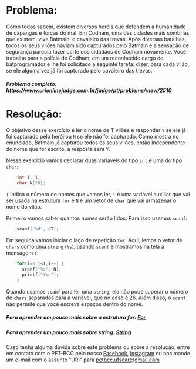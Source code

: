# Problema:

Como todos sabem, existem diversos heróis que defendem a humanidade de capangas e forças do mal. Em Codham, uma das cidades mais sombrias que existem, vive Batmain, o cavaleiro das trevas. Após diversas batalhas, todos os seus vilões haviam sido capturados pelo Batmain e a sensação de segurança parecia fazer parte dos cidadãos de Codham novamente. Você trabalha para a polícia de Codham, em um reconhecido cargo de batprogramador e lhe foi solicitado a seguinte tarefa: dizer, para cada vilão, se ele alguma vez já foi capturado pelo cavaleiro das trevas.

##### Problema completo: https://www.urionlinejudge.com.br/judge/pt/problems/view/2510

# Resolução:

O objetivo desse exercício é ler o nome de T vilões e responder `Y` se ele já foi capturado pelo herói ou `N` se ele não foi capturado. Como mostra no enunciado, Batmain já capturou todos os seus vilões, então independente do nome que for escrito, a resposta será `Y`. 

Nesse exercício vamos declarar duas variáveis do tipo `int` e uma do tipo `char`:
```c
    int T, i;
    char N[26];
```
`T` indica o número de nomes que vamos ler, `i` é uma variável auxiliar que vai ser usada na estrutura `for` e `N` é um vetor de `char` que vai armazenar o nome do vilão.

Primeiro vamos saber quantos nomes serão lidos. Para isso usamos `scanf`:
```c
    scanf("%d", &T);
```
Em seguida vamos iniciar o laço de repetição `for`. Aqui, lemos o vetor de `chars` como uma `string` (`%s`), usando `scanf` e mostramos na tela a mensagem `Y`:
```c
    for(i=0;i<T;i++) {
      scanf("%s", N);
      printf("Y\n");
    }
```
Quando usamos `scanf` para ler uma `string`, ela não pode superar o número de `chars` separados para a variável, que no caso é 26. Além disso, o `scanf` não permite que você escreva espaços dentro do nome.

##### Para aprender um pouco mais sobre a estrutura for: [For](http://linguagemc.com.br/a-estrutura-de-repeticao-for-em-c/)
##### Para aprender um pouco mais sobre string: [String](http://linguagemc.com.br/string-em-c-vetor-de-caracteres/)

Caso tenha alguma dúvida sobre este problema ou sobre a resolução, entre em contato com o PET-BCC pelo nosso
[Facebook](https://www.facebook.com/petbcc/),
[Instagram](https://www.instagram.com/petbcc.ufscar/)
ou nos mande um e-mail com o assunto "URI" para  petbcc.ufscar@gmail.com
